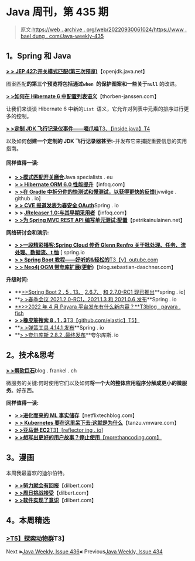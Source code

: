# Java 周刊，第 435 期

> 原文:[https://web . archive . org/web/20220930061024/https://www . bael dung . com/Java-weekly-435](https://web.archive.org/web/20220930061024/https://www.baeldung.com/java-weekly-435)

## **1。Spring 和 Java**

[**> > JEP 427:开关模式匹配(第三次预览)**](https://web.archive.org/web/20220813060105/https://openjdk.java.net/jeps/427)【openjdk.java.net】

图案匹配**的第三个预览将包括通过`when `的保护图案和一些关于`null`** 的改进。

[**> >如何在 Hibernate 6 中配置列表语义**](https://web.archive.org/web/20220813060105/https://thorben-janssen.com/hibernate-list-semantics/)【thorben-janssen.com】

让我们来谈谈 Hibernate 6 中新的`List `语义，它允许对列表中元素的排序进行更多的控制。

[**> >定制 JDK 飞行记录仪事件——啜爪哇**T3、【inside.java】T4](https://web.archive.org/web/20220813060105/https://inside.java/2022/04/25/sip48/)

以及如何**创建一个定制的 JDK 飞行记录器甚至**t-并发布它来捕捉重要信息的实用指南。

#### **同样值得一读:**

*   [**> >模式匹配开关磨合**](https://web.archive.org/web/20220813060105/https://www.javaspecialists.eu/archive/Issue300-Break-in-Switch-With-Pattern-Matching.html)Java specialists . eu
*   [**> > Hibernate ORM 6.0 性能提升**](https://web.archive.org/web/20220813060105/https://www.infoq.com/news/2022/04/red-hat-releases-hibernate-6/?utm_campaign=infoq_content&utm_source=infoq&utm_medium=feed&utm_term=Java)【infoq.com】
*   [**> >在 Gradle 中拆分你的快测试和慢测试，以获得更快的反馈**](https://web.archive.org/web/20220813060105/https://jvwilge.github.io/en/2022/04/21/gradle-split-tests.html)[jvwilge . github . io]
*   [**> > CVE 报道发表为春安全 OAuth**](https://web.archive.org/web/20220813060105/https://spring.io/blog/2022/04/21/cve-report-published-for-spring-security-oauth)Spring . io
*   **> > [JReleaser 1.0:与其早期采用者](https://web.archive.org/web/20220813060105/https://www.infoq.com/news/2022/04/jreleaser-v1-community/)**【infoq.com】
*   [**> >为 Spring MVC REST API 编写单元测试:配置**](https://web.archive.org/web/20220813060105/https://www.petrikainulainen.net/programming/testing/writing-unit-tests-for-a-spring-mvc-rest-api-configuration/)【petrikainulainen.net】

**网络研讨会和演示:**

*   [**> >一段精彩播客:Spring Cloud 传奇 Glenn Renfro 关于批处理、任务、流处理、数据流、t 恤**](https://web.archive.org/web/20220813060105/https://spring.io/blog/2022/04/21/a-bootiful-podcast-spring-cloud-legend-glenn-renfro-about-batch-processing-tasks-stream-processing-data-flow-and-t-shirts) [ spring.io
*   [**> > Spring Boot 教程——好听的&轻松的**T3【y】outube.com](https://web.archive.org/web/20220813060105/https://youtu.be/QuvS_VLbGko)
*   [**> > Neo4j OGM 带夸库扩展(更新)**](https://web.archive.org/web/20220813060105/https://blog.sebastian-daschner.com/entries/neo4j-ogm-with-quarkus-extension)【blog.sebastian-daschner.com】

**升级时间:**

*   **[>>Spring Boot 2 . 5 . 13、](https://web.archive.org/web/20220813060105/https://spring.io/blog/2022/04/21/spring-boot-2-5-13-available-now) [2.6.7、](https://web.archive.org/web/20220813060105/https://spring.io/blog/2022/04/21/spring-boot-2-6-7-available-now) [和 2.7.0-RC1 现已推出](https://web.archive.org/web/20220813060105/https://spring.io/blog/2022/04/21/spring-boot-2-7-0-rc1-is-now-available)**spring . io]
*   **[> >春季会议 2021.2.0-RC1，2021.1.3 和 2021.0.6 发布](https://web.archive.org/web/20220813060105/https://spring.io/blog/2022/04/20/spring-session-2021-2-0-rc1-2021-1-3-and-2021-0-6-released)**Spring . io
*   [**>>2022 年 4 月 Payara 平台发布有什么新内容？**T3blog . payara . fish](https://web.archive.org/web/20220813060105/https://blog.payara.fish/whats-new-in-the-april-2022-payara-platform-release)
*   [**> >橡皮筋搜索 8 . 1 . 3**T3【github.com/elastic】T5】](https://web.archive.org/web/20220813060105/https://github.com/elastic/elasticsearch/releases)
*   **[> >弹簧工具 4.14.1 发布](https://web.archive.org/web/20220813060105/https://spring.io/blog/2022/04/26/spring-tools-4-14-1-released)**Spring . io
*   **[> >夸尔库斯 2.8.2 .最终发布](https://web.archive.org/web/20220813060105/https://quarkus.io/blog/quarkus-2-8-2-final-released/)**夸尔库斯. io

## **2。技术&思考**

[**> >劈砍巨石**](https://web.archive.org/web/20220813060105/https://blog.frankel.ch/chopping-monolith/)blog . frankel . ch

微服务的关键:何时使用它们以及如何**将一个大的整体应用程序分解成更小的微服务**。好东西。

**同样值得一读:**

*   [**> >进化而来的 ML 事实储存**](https://web.archive.org/web/20220813060105/https://netflixtechblog.com/evolution-of-ml-fact-store-5941d3231762)【netflixtechblog.com】
*   [**> > Kubernetes 要在这里呆下去:这就是为什么**](https://web.archive.org/web/20220813060105/https://tanzu.vmware.com/content/blog/state-of-kubernetes-2022)【tanzu.vmware.com】
*   [**> >亚马逊 EC2**T3】[reflector ing . io]](https://web.archive.org/web/20220813060105/https://reflectoring.io/getting-started-with-amazon-ec2/)
*   [**> >想写出更好的用户故事？停止使用**【morethancoding.com】](https://web.archive.org/web/20220813060105/https://morethancoding.com/2022/04/21/want-to-write-better-user-stories-stop-using-can/)

## **3。漫画**

本周我最喜欢的迪尔伯特。

*   [**> >努力就会有回报**](https://web.archive.org/web/20220813060105/https://dilbert.com/strip/2022-04-22)【dilbert.com】
*   [**> >周日挑战接受**](https://web.archive.org/web/20220813060105/https://dilbert.com/strip/2022-04-24)【dilbert.com】
*   [**> >软件实现了意识**](https://web.archive.org/web/20220813060105/https://dilbert.com/strip/2022-04-23)【dilbert.com】

## **4。本周精选**

### **[>T5】探索动物群](/web/20220813060105/https://www.baeldung.com/fauna-jw-ww3o)T3】**

Next **»**[Java Weekly, Issue 436](/web/20220813060105/https://www.baeldung.com/java-weekly-436)**«** Previous[Java Weekly, Issue 434](/web/20220813060105/https://www.baeldung.com/java-weekly-434)